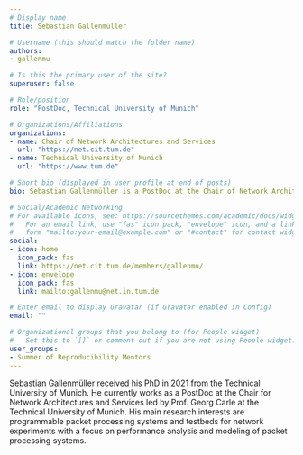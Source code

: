 ```yaml
---
# Display name
title: Sebastian Gallenmüller

# Username (this should match the folder name)
authors:
- gallenmu

# Is this the primary user of the site?
superuser: false

# Role/position
role: "PostDoc, Technical University of Munich"

# Organizations/Affiliations
organizations:
- name: Chair of Network Architectures and Services
  url: "https://net.cit.tum.de"
- name: Technical University of Munich
  url: "https://www.tum.de"

# Short bio (displayed in user profile at end of posts)
bio: Sebastian Gallenmüller is a PostDoc at the Chair of Network Architectures and Services at TUM. His main research interests are programmable packet processing systems and testbeds for network experiments with a focus on performance analysis.

# Social/Academic Networking
# For available icons, see: https://sourcethemes.com/academic/docs/widgets/#icons
#   For an email link, use "fas" icon pack, "envelope" icon, and a link in the
#   form "mailto:your-email@example.com" or "#contact" for contact widget.
social:
- icon: home
  icon_pack: fas
  link: https://net.cit.tum.de/members/gallenmu/
- icon: envelope
  icon_pack: fas
  link: mailto:gallenmu@net.in.tum.de

# Enter email to display Gravatar (if Gravatar enabled in Config)
email: ""

# Organizational groups that you belong to (for People widget)
#   Set this to `[]` or comment out if you are not using People widget.
user_groups:
- Summer of Reproducibility Mentors
---
```

Sebastian Gallenmüller received his PhD in 2021 from the Technical University of Munich.
He currently works as a PostDoc at the Chair for Network Architectures and Services led by Prof. Georg Carle at the Technical University of Munich.
His main research interests are programmable packet processing systems and testbeds for network experiments with a focus on performance analysis and modeling of packet processing systems.
